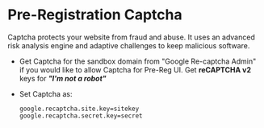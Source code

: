 # Pre-Registration Captcha

Captcha protects your website from fraud and abuse. It uses an advanced risk analysis engine and adaptive challenges to keep malicious software.

* Get Captcha for the sandbox domain from "Google Re-captcha Admin" if you would like to allow Captcha for Pre-Reg UI. Get **reCAPTCHA v2** keys for _**"I'm not a robot"**_
* Set Captcha as:

  ```text
  google.recaptcha.site.key=sitekey
  google.recaptcha.secret.key=secret
  ```

